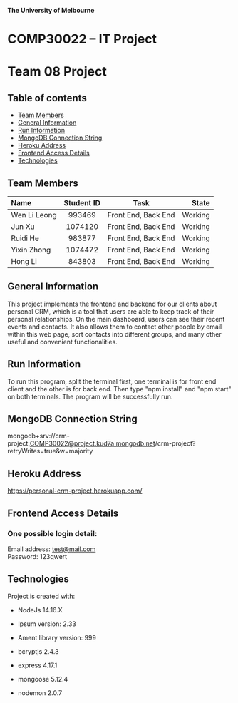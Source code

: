 **The University of Melbourne**
# COMP30022 – IT Project

# Team 08 Project


## Table of contents
* [Team Members](#team-members)
* [General Information](#general-information)
* [Run Information](#run-information)
* [MongoDB Connection String](#mongoDB-connection-string)
* [Heroku Address](#heroku-address)
* [Frontend Access Details](#frontend-access-details)
* [Technologies](#technologies)


## Team Members

| Name | Student ID | Task | State |
| :---  | :---: | :---: |---: |
| Wen Li Leong | 993469| Front End, Back End | Working |
| Jun Xu | 1074120| Front End, Back End | Working |
| Ruidi He | 983877| Front End, Back End | Working |
| Yixin Zhong | 1074472| Front End, Back End | Working |
| Hong Li |843803| Front End, Back End | Working |


## General Information
This project implements the frontend and backend for our clients about personal CRM, which is a tool that users are able to keep track of their personal relationships.
On the main dashboard, users can see their recent events and contacts. It also allows them to contact other people by email within this web page, sort contacts into different groups, and many other useful and convenient functionalities.


## Run Information
To run this program, split the terminal first, one terminal is for front end client and the other is for back end. Then type "npm install" and "npm start" on both terminals. The program will be successfully run.

## MongoDB Connection String
mongodb+srv://crm-project:COMP30022@project.kud7a.mongodb.net/crm-project?retryWrites=true&w=majority


## Heroku Address
https://personal-crm-project.herokuapp.com/


## Frontend Access Details
### One possible login detail:
Email address: test@mail.com \
Password: 123qwert

## Technologies
Project is created with:
* NodeJs 14.16.X
* Ipsum version: 2.33
* Ament library version: 999

* bcryptjs 2.4.3
* express 4.17.1
* mongoose 5.12.4
* nodemon 2.0.7


